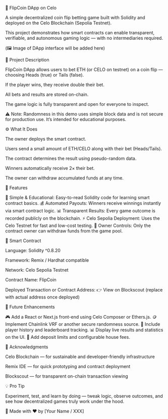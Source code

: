 🎰 FlipCoin DApp on Celo

A simple decentralized coin flip betting game built with Solidity and deployed on the Celo Blockchain (Sepolia Testnet).

This project demonstrates how smart contracts can enable transparent, verifiable, and autonomous gaming logic — with no intermediaries required.

(🖼️ Image of DApp interface will be added here)

📜 Project Description

FlipCoin DApp allows users to bet ETH (or CELO on testnet) on a coin flip — choosing Heads (true) or Tails (false).

If the player wins, they receive double their bet.

All bets and results are stored on-chain.

The game logic is fully transparent and open for everyone to inspect.

⚠️ Note: Randomness in this demo uses simple block data and is not secure for production use. It’s intended for educational purposes.

⚙️ What It Does

The owner deploys the smart contract.

Users send a small amount of ETH/CELO along with their bet (Heads/Tails).

The contract determines the result using pseudo-random data.

Winners automatically receive 2× their bet.

The owner can withdraw accumulated funds at any time.

🌟 Features

🎯 Simple & Educational: Easy-to-read Solidity code for learning smart contract basics.
💰 Automated Payouts: Winners receive winnings instantly via smart contract logic.
📊 Transparent Results: Every game outcome is recorded publicly on the blockchain.
⚡ Celo Sepolia Deployment: Uses the Celo Testnet for fast and low-cost testing.
👑 Owner Controls: Only the contract owner can withdraw funds from the game pool.

📄 Smart Contract

Language: Solidity ^0.8.20

Framework: Remix / Hardhat compatible

Network: Celo Sepolia Testnet

Contract Name: FlipCoin

Deployed Transaction or Contract Address:
👉 View on Blockscout
 (replace with actual address once deployed)

🧩 Future Enhancements

🎮 Add a React or Next.js front-end using Celo Composer or Ethers.js.
🪙 Implement Chainlink VRF or another secure randomness source.
💼 Include player history and leaderboard tracking.
📊 Display live results and statistics on the UI.
🔐 Add deposit limits and configurable house fees.

🙌 Acknowledgments

Celo Blockchain — for sustainable and developer-friendly infrastructure

Remix IDE — for quick prototyping and contract deployment

Blockscout — for transparent on-chain transaction viewing

💡 Pro Tip

Experiment, test, and learn by doing — tweak logic, observe outcomes, and see how decentralized games truly work under the hood.

🧠 Made with ❤️ by [Your Name / XXX]
